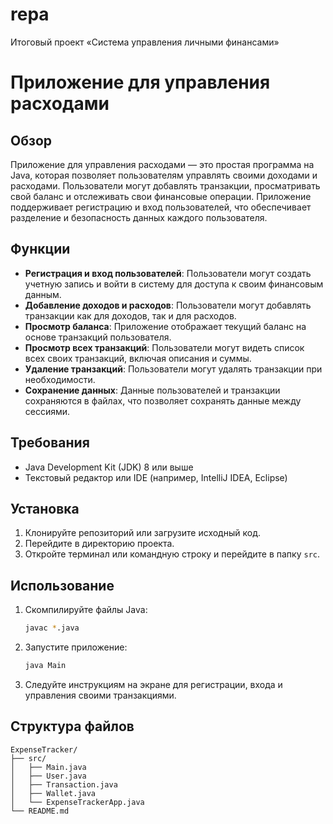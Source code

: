 # repa
Итоговый проект «Система управления личными финансами»
# Приложение для управления расходами

## Обзор

Приложение для управления расходами — это простая программа на Java, которая позволяет пользователям управлять своими доходами и расходами. Пользователи могут добавлять транзакции, просматривать свой баланс и отслеживать свои финансовые операции. Приложение поддерживает регистрацию и вход пользователей, что обеспечивает разделение и безопасность данных каждого пользователя.

## Функции

- **Регистрация и вход пользователей**: Пользователи могут создать учетную запись и войти в систему для доступа к своим финансовым данным.
- **Добавление доходов и расходов**: Пользователи могут добавлять транзакции как для доходов, так и для расходов.
- **Просмотр баланса**: Приложение отображает текущий баланс на основе транзакций пользователя.
- **Просмотр всех транзакций**: Пользователи могут видеть список всех своих транзакций, включая описания и суммы.
- **Удаление транзакций**: Пользователи могут удалять транзакции при необходимости.
- **Сохранение данных**: Данные пользователей и транзакции сохраняются в файлах, что позволяет сохранять данные между сессиями.

## Требования

- Java Development Kit (JDK) 8 или выше
- Текстовый редактор или IDE (например, IntelliJ IDEA, Eclipse)

## Установка

1. Клонируйте репозиторий или загрузите исходный код.
2. Перейдите в директорию проекта.
3. Откройте терминал или командную строку и перейдите в папку `src`.

## Использование

1. Скомпилируйте файлы Java:
   ```bash
   javac *.java
   ```

2. Запустите приложение:
   ```bash
   java Main
   ```

3. Следуйте инструкциям на экране для регистрации, входа и управления своими транзакциями.

## Структура файлов

```
ExpenseTracker/
├── src/
│   ├── Main.java
│   ├── User.java
│   ├── Transaction.java
│   ├── Wallet.java
│   └── ExpenseTrackerApp.java
└── README.md
```


